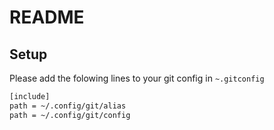 # README
## Setup
Please add the folowing lines to your git config in `~.gitconfig`
```bash
[include]
path = ~/.config/git/alias
path = ~/.config/git/config
```

